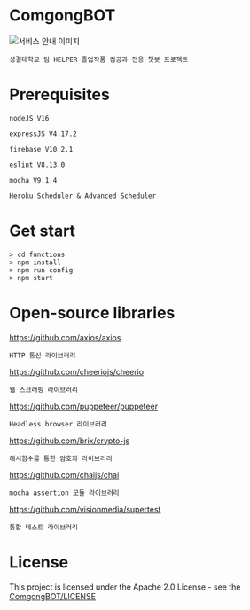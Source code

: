 # ComgongBOT
![서비스 안내 이미지](https://user-images.githubusercontent.com/33346331/172302432-c375b605-adf3-4fd7-8fc3-c0da474d0fef.png)

    성결대학교 팀 HELPER 졸업작품 컴공과 전용 챗봇 프로젝트
# Prerequisites
    nodeJS V16
    
    expressJS V4.17.2
    
    firebase V10.2.1
    
    eslint V8.13.0
    
    mocha V9.1.4
    
    Heroku Scheduler & Advanced Scheduler
# Get start
    > cd functions
    > npm install 
    > npm run config
    > npm start
# Open-source libraries
https://github.com/axios/axios

    HTTP 통신 라이브러리
https://github.com/cheeriojs/cheerio

    웹 스크래핑 라이브러리
   
https://github.com/puppeteer/puppeteer

    Headless browser 라이브러리
    
https://github.com/brix/crypto-js
    
    해시함수를 통한 암호화 라이브러리
    
https://github.com/chaijs/chai
    
    mocha assertion 모듈 라이브러리
    
https://github.com/visionmedia/supertest
    
    통합 테스트 라이브러리
# License
This project is licensed under the Apache 2.0 License - see the [ComgongBOT/LICENSE](LICENSE)
